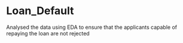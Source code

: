 # Loan_Default
Analysed the data using EDA to ensure that the applicants capable of repaying the loan are not rejected 
